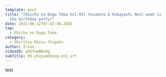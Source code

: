 ```yaml
---
template: post
title: "[Ebichu no Doga Toka Vol.95] Yasumoto & Kobayashi Next week is already
  the birthday party!"
date: 2022-06-12T07:42:44.248Z
tag:
  - Ebichu no Doga Toka
category:
  - Shiritsu Ebisu Chugaku
author: Irsan
videoID: yH2YumBBoOg
subTitle: 95-yh2yumbboog-en2.srt
---
```

test